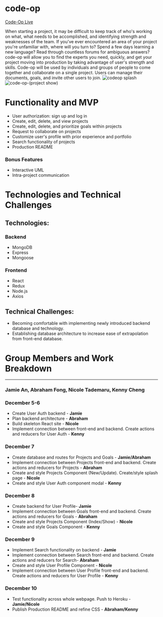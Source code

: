 # code-op
[Code-Op Live](https://code-op.herokuapp.com/)

When starting a project, it may be difficult to keep track of who's working on what, what needs to be accomplished, and identifying strength and weaknesses of the team. If you've ever encountered an area of your project you're unfamiliar with, where will you turn to? Spend a few days learning a new language? Read through countless forums for ambiguous answers? code-op will allow you to find the experts you need, quickly, and get your project moving into production by taking advantage of user's strength and skills. Code-op will be used by individuals and groups of people to come together and collaborate on a single project. Users can manage their documents, goals, and invite other users to join.
![codeop splash](https://user-images.githubusercontent.com/88124383/147510056-d99b0583-269b-4995-a395-23a06713215f.jpg)
![code-op-(project show)](https://user-images.githubusercontent.com/88124383/147510083-75cd92e1-d201-445d-bfc5-8753da274967.jpg)

# Functionality and MVP
* User authorization: sign up and log in
* Create, edit, delete, and view projects 
* Create, edit, delete, and prioritize goals within projects
* Request to collaborate on projects
* Customize user's profile with prior experience and portfolio
* Search functionality of projects
* Production README

### Bonus Features
* Interactive UML
* Intra-project communication

# Technologies and Technical Challenges

## Technologies:
### Backend
* MongoDB
* Express
* Mongoose

### Frontend
* React
* Redux
* Node.js
* Axios

## Technical Challenges:
* Becoming comfortable with implementing newly introduced backend database and technology.
* Establishing database architecture to increase ease of extrapolation from front-end database.

# Group Members and Work Breakdown

***

### Jamie An, Abraham Fong, Nicole Tademaru, Kenny Cheng

### December 5-6
* Create User Auth backend - **Jamie**
* Plan backend architecture - **Abraham**
* Build skeleton React site - **Nicole**
* Implement connection between front-end and backend. Create actions and reducers for User Auth - **Kenny**

### December 7
* Create database and routes for Projects and Goals - **Jamie/Abraham**
* Implement connection between Projects front-end and backend. Create actions and reducers for Projects - **Abraham**
* Create and style Projects Component (New/Update). Create/style splash page - **Nicole**
* Create and style User Auth component modal - **Kenny**

### December 8
* Create backend for User Profile- **Jamie**
* Implement connection between Goals front-end and backend. Create actions and reducers for Goals - **Abraham**
* Create and style Projects Component (Index/Show) - **Nicole**
* Create and style Goals Component - **Kenny**

### December 9
* Implement Search functionality on backend - **Jamie**
* Implement connection between Search front-end and backend. Create actions and reducers for Search- **Abraham**
* Create and style User Profile Component - **Nicole**
* Implement connection between User Profile front-end and backend. Create actions and reducers for User Profile - **Kenny**

### December 10
* Test functionality across whole webpage. Push to Heroku - **Jamie/Nicole**
* Publish Production README and refine CSS - **Abraham/Kenny**
